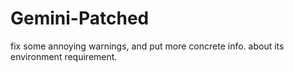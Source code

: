 # Gemini-Patched
fix some annoying warnings, and put more concrete info. about its environment requirement.
